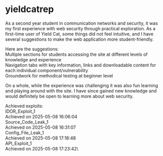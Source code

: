 # yieldcatrep
As a second year student in communication networks and security,  it was my first experience with web security through practical exploration. As a first-time user of Yield Cat, some things did not feel intuitive, and I have several suggestions to make the web application more student-friendly.

Here are the suggestions:\
Multiple sections for students accessing the site at different levels of knowledge and experience\
Navigation tabs with key information, links and downloadable content for each individual component/vulnerability\
Groundwork for methodical testing at beginner level

On a whole, while the experience was challenging it was also fun learning and playing around with the site. I have since gained new knowledge and would definitely be open to learning more about web security.

Achieved exploits:\
IDOR_Exploit_1\
Achieved on 2025-05-08 16:06:04\
Source_Code_Leak_1\
Achieved on 2025-05-08 16:31:07\
Config_File_Leak_1\
Achieved on 2025-05-08 17:18:48\
API_Exploit_1\
Achieved on 2025-05-08 17:23:42\

